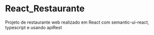 # React_Restaurante

Projeto de restaurante web realizado em React com semantic-ui-react, typescript e usando apiRest
